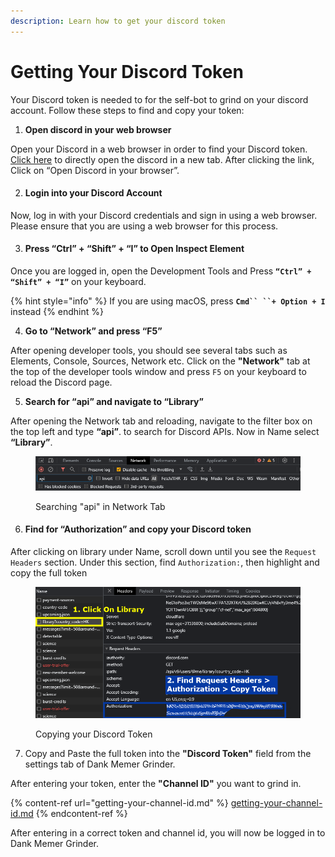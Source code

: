 ```yaml
---
description: Learn how to get your discord token
---
```


# Getting Your Discord Token

Your Discord token is needed to for the self-bot to grind on your discord account. Follow these  steps to find and copy your token:

1. **Open discord in your web browser**

Open your Discord in a web browser in order to find your Discord token. [Click here](https://discord.com/) to directly open the discord in a new tab. After clicking the link, Click on “Open Discord in your browser”.

2. #### Login into your Discord Account

Now, log in with your Discord credentials and sign in using a web browser. Please ensure that you are using a web browser for this process.

3. #### Press “Ctrl” + “Shift” + “I” to Open Inspect Element

Once you are logged in, open the Development Tools and Press **`“Ctrl” + “Shift” + “I”`** on your keyboard.

{% hint style="info" %}
If you are using macOS, press **`Cmd`` ``+ Option + I`** instead
{% endhint %}

4. **Go to “Network” and press “F5”**

After opening developer tools, you should see several tabs such as Elements, Console, Sources, Network etc. Click on the **"Network"** tab at the top of the developer tools window and press `F5` on your keyboard to reload the Discord page.

5. **Search for “api” and navigate to “Library”**

After opening the Network tab and reloading, navigate to the filter box on the top left and type **“api”**. to search for Discord APIs. Now in Name select **“Library”**.

<figure><img src="../.gitbook/assets/network tab.png" alt=""><figcaption><p>Searching "api" in Network Tab</p></figcaption></figure>

6. #### Find for “Authorization” and copy your Discord token

After clicking on library under Name, scroll down until you see the `Request Headers` section. Under this section, find `Authorization:`, then highlight and copy the full token

<figure><img src="../.gitbook/assets/token.png" alt=""><figcaption><p>Copying your Discord Token</p></figcaption></figure>

7. Copy and Paste the full token into the **"Discord Token"** field from the settings tab of Dank Memer Grinder.

After entering your token, enter the **"Channel ID"** you want to grind in.

{% content-ref url="getting-your-channel-id.md" %}
[getting-your-channel-id.md](getting-your-channel-id.md)
{% endcontent-ref %}

After entering in a correct token and channel id, you will now be logged in to Dank Memer Grinder.
